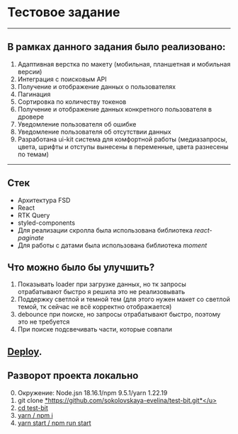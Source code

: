 # Тестовое задание
---
## В рамках данного задания было реализовано:
1. Адаптивная верстка по макету (мобильная, планшетная и мобильная версии)
2. Интеграция с поисковым API
3. Получение и отображение данных о пользователях
4. Пагинация
5. Сортировка по количеству токенов
6. Получение и отображение данных конкретного пользователя в дровере 
7. Уведомление пользователя об ошибке
8. Уведомление пользователя об отсутствии данных
9. Разработана ui-kit система для комфортной работы (медиазапросы, цвета, шрифты и отступы вынесены в переменные, цвета разнесены по темам)
---
## Стек
* Архитектура FSD
* React
* RTK Query
* styled-components
* Для реализации скролла была использована библиотека *react-paginate*
* Для работы с датами была использована библиотека *moment*

## Что можно было бы улучшить?
1. Показывать loader при загрузке данных, но тк запросы отрабатывают быстро я решила это не реализовывать
2. Поддержку светлой и темной тем (для этого нужен макет со светлой темой, тк сейчас не всё корректно отображается)
3. debounce при поиске, но запросы отрабатывают быстро, поэтому это не требуется
4. При поиске подсвечивать части, которые совпали

## [Deploy](https://test-bit-seven.vercel.app/).

## Разворот проекта локально
0. Окружение: Node.jsn 18.16.1/npm 9.5.1/yarn 1.22.19
1. git clone <u>*https://github.com/sokolovskaya-evelina/test-bit.git*</u>
2. cd test-bit
3. yarn / npm i
4. yarn start / npm run start
